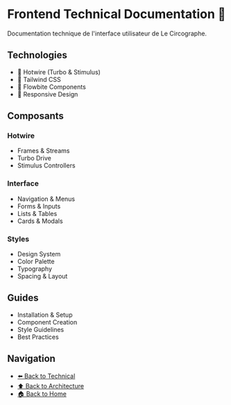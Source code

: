 # Frontend Technical Documentation 🎨

Documentation technique de l'interface utilisateur de Le Circographe.

## Technologies

- 🚂 Hotwire (Turbo & Stimulus)
- 🎨 Tailwind CSS
- 🔷 Flowbite Components
- 📱 Responsive Design

## Composants

### Hotwire
- Frames & Streams
- Turbo Drive
- Stimulus Controllers

### Interface
- Navigation & Menus
- Forms & Inputs
- Lists & Tables
- Cards & Modals

### Styles
- Design System
- Color Palette
- Typography
- Spacing & Layout

## Guides

- Installation & Setup
- Component Creation
- Style Guidelines
- Best Practices

## Navigation

- [⬅️ Back to Technical](../README.md)
- [⬆️ Back to Architecture](../../README.md)
- [🏠 Back to Home](../../../README.md) 